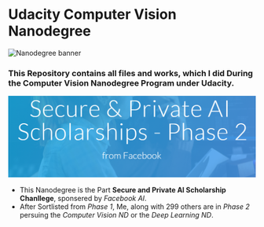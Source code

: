 # Udacity Computer Vision Nanodegree

![Nanodegree banner](https://raw.githubusercontent.com/darkmatter18/Udacity-Computer-Vision-Nanodegree/master/images/nd_banner.jpg)

### This Repository contains all files and works, which I did During the **Computer Vision Nanodegree Program** under **Udacity**.

![SPAIC banner](https://raw.githubusercontent.com/darkmatter18/Udacity-Computer-Vision-Nanodegree/master/images/spaic_p2_banner.png)

- This Nanodegree is the Part **Secure and Private AI Scholarship Chanllege**, sponsered by *Facebook AI*.
- After Sortlisted from *Phase 1*, Me, along with 299 others are in *Phase 2* persuing the *Computer Vision ND* or the *Deep Learning ND*.

